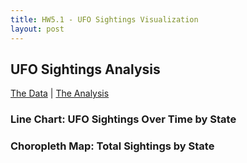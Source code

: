```yaml
---
title: HW5.1 - UFO Sightings Visualization
layout: post
---
```


## UFO Sightings Analysis

[The Data](https://raw.githubusercontent.com/UIUC-iSchool-DataViz/is445_data/main/bfro_reports_fall2022.csv) | 
[The Analysis](https://github.com/yourusername/your-repo/blob/main/hw5.1_analysis.ipynb)

### Line Chart: UFO Sightings Over Time by State
<div id="linechart"></div>

### Choropleth Map: Total Sightings by State
<div id="choropleth"></div>

<script src="https://cdn.jsdelivr.net/npm/vega@5"></script>
<script src="https://cdn.jsdelivr.net/npm/vega-lite@5"></script>
<script src="https://cdn.jsdelivr.net/npm/vega-embed@6"></script>

<script>
// Embed visualizations
vegaEmbed('#linechart', 'line_chart.json')
  .catch(error => console.error(error));
  
vegaEmbed('#choropleth', 'choropleth.json')
  .catch(error => console.error(error));
</script>